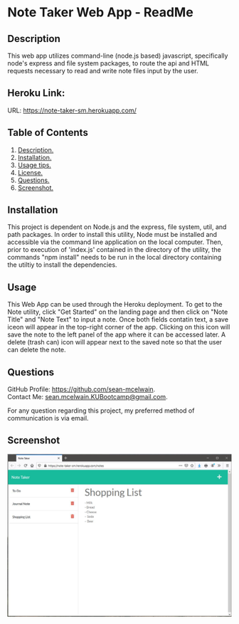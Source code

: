 # Note Taker Web App - ReadMe
<a name='description'></a>
 ## Description 
This web app utilizes command-line (node.js based) javascript, specifically node's express and file system packages, to route the api and HTML requests necessary to read and write note files input by the user.

## Heroku Link:
URL: https://note-taker-sm.herokuapp.com/

## Table of Contents  
 1. [ Description. ](#description)  
 2. [ Installation. ](#installation)  
 3. [ Usage tips. ](#usage)   
 4. [ License. ](#license) 
 5. [ Questions. ](#questions)  
 6. [ Screenshot. ](#screenshot) 


 <a name='installation'></a>
 ## Installation 
 This project is dependent on Node.js and the express, file system, util, and path packages.  In order to install this utility, Node must be installed and accessible via the command line application on the local computer.  Then, prior to execution of 'index.js' contained in the directory of the utility, the commands "npm install" needs to be run in the local directory containing the utiltiy to install the dependencies.
 
<a name='usage'></a>
 ## Usage 
This Web App can be used through the Heroku deployment. To get to the Note utility, click "Get Started" on the landing page and then click on "Note Title" and "Note Text" to input a note.  Once both fields contatin text, a save iceon will appear in the top-right corner of the app.  Clicking on this icon will save the note to the left panel of the app where it can be accessed later.  A delete (trash can) icon will appear next to the saved note so that the user can delete the note. 

<a name='questions'></a>
 ## Questions 
GitHub Profile: https://github.com/sean-mcelwain.  
Contact Me: sean.mcelwain.KUBootcamp@gmail.com.  
 
For any question regarding this project, my preferred method of communication is via email. 

<a name='screenshot'></a>
 ## Screenshot 
![Screenshot](https://raw.githubusercontent.com/sean-mcelwain/Note_Taker/main/screenshot.JPG)